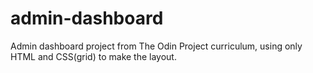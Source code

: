 # admin-dashboard

Admin dashboard project from The Odin Project curriculum, using only HTML and CSS(grid) to make the layout.
